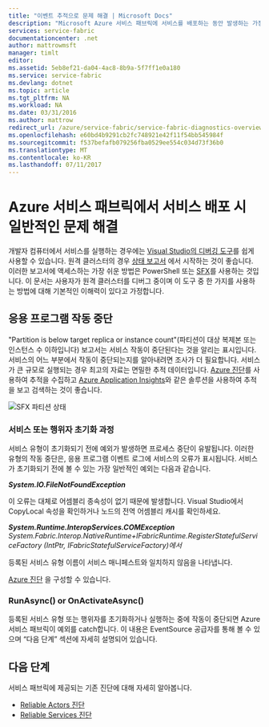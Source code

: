 ```yaml
---
title: "이벤트 추적으로 문제 해결 | Microsoft Docs"
description: "Microsoft Azure 서비스 패브릭에 서비스를 배포하는 동안 발생하는 가장 일반적인 문제."
services: service-fabric
documentationcenter: .net
author: mattrowmsft
manager: timlt
editor: 
ms.assetid: 5eb8ef21-da04-4ac8-8b9a-5f7ff1e0a180
ms.service: service-fabric
ms.devlang: dotnet
ms.topic: article
ms.tgt_pltfrm: NA
ms.workload: NA
ms.date: 03/31/2016
ms.author: mattrow
redirect_url: /azure/service-fabric/service-fabric-diagnostics-overview
ms.openlocfilehash: e60bd4b9291cb2fc748921e42f11f54bb545984f
ms.sourcegitcommit: f537befafb079256fba0529ee554c034d73f36b0
ms.translationtype: MT
ms.contentlocale: ko-KR
ms.lasthandoff: 07/11/2017
---
```

# <a name="troubleshoot-common-issues-when-you-deploy-services-on-azure-service-fabric"></a>Azure 서비스 패브릭에서 서비스 배포 시 일반적인 문제 해결
개발자 컴퓨터에서 서비스를 실행하는 경우에는 [Visual Studio의 디버깅 도구](service-fabric-diagnostics-how-to-monitor-and-diagnose-services-locally.md)를 쉽게 사용할 수 있습니다. 원격 클러스터의 경우 [상태 보고서](service-fabric-view-entities-aggregated-health.md) 에서 시작하는 것이 좋습니다. 이러한 보고서에 액세스하는 가장 쉬운 방법은 PowerShell 또는 [SFX](service-fabric-visualizing-your-cluster.md)를 사용하는 것입니다. 이 문서는 사용자가 원격 클러스터를 디버그 중이며 이 도구 중 한 가지를 사용하는 방법에 대해 기본적인 이해력이 있다고 가정합니다.

## <a name="application-crash"></a>응용 프로그램 작동 중단
"Partition is below target replica or instance count"(파티션이 대상 복제본 또는 인스턴스 수 이하입니다) 보고서는 서비스 작동이 중단된다는 것을 알리는 표시입니다. 서비스의 어느 부분에서 작동이 중단되는지를 알아내려면 조사가 더 필요합니다. 서비스가 큰 규모로 실행되는 경우 최고의 자료는 면밀한 추적 데이터입니다.  [Azure 진단](service-fabric-diagnostics-how-to-setup-wad.md)를 사용하여 추적을 수집하고 [Azure Application Insights](https://azure.microsoft.com/services/application-insights/)와 같은 솔루션을 사용하여 추적을 보고 검색하는 것이 좋습니다.

![SFX 파티션 상태](./media/service-fabric-diagnostics-troubleshoot-common-scenarios/crashNewApp.png)

### <a name="during-service-or-actor-initialization"></a>서비스 또는 행위자 초기화 과정
서비스 유형이 초기화되기 전에 예외가 발생하면 프로세스 중단이 유발됩니다. 이러한 유형의 작동 중단은, 응용 프로그램 이벤트 로그에 서비스의 오류가 표시됩니다.
서비스가 초기화되기 전에 볼 수 있는 가장 일반적인 예외는 다음과 같습니다.

***System.IO.FileNotFoundException***

이 오류는 대체로 어셈블리 종속성이 없기 때문에 발생합니다. Visual Studio에서 CopyLocal 속성을 확인하거나 노드의 전역 어셈블리 캐시를 확인하세요.

***System.Runtime.InteropServices.COMException*** *System.Fabric.Interop.NativeRuntime+IFabricRuntime.RegisterStatefulServiceFactory (IntPtr, IFabricStatefulServiceFactory)에서*

 등록된 서비스 유형 이름이 서비스 매니페스트와 일치하지 않음을 나타냅니다.

[Azure 진단](service-fabric-diagnostics-how-to-setup-wad.md) 을 구성할 수 있습니다.

### <a name="runasync-or-onactivateasync"></a>RunAsync() or OnActivateAsync()
등록된 서비스 유형 또는 행위자를 초기화하거나 실행하는 중에 작동이 중단되면 Azure 서비스 패브릭이 예외를 catch합니다. 이 내용은 EventSource 공급자를 통해 볼 수 있으며 “다음 단계” 섹션에 자세히 설명되어 있습니다.

## <a name="next-steps"></a>다음 단계
서비스 패브릭에 제공되는 기존 진단에 대해 자세히 알아봅니다.

* [Reliable Actors 진단](service-fabric-reliable-actors-diagnostics.md)
* [Reliable Services 진단](service-fabric-reliable-services-diagnostics.md)

